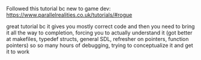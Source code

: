 Followed this tutorial bc new to game dev:
https://www.parallelrealities.co.uk/tutorials/#rogue


great tutorial bc it gives you mostly correct code and then you need to bring it all the way to completion,
forcing you to actually understand it
(got better at makefiles, typedef structs, general SDL, refresher on pointers, function pointers)
so so many hours of debugging, trying to conceptualize it and get it to work